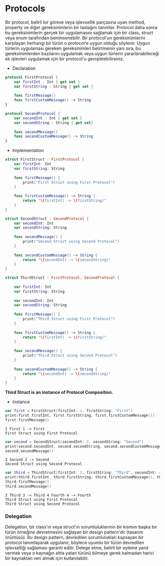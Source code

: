 # Protocols 
Bir protocol, belirli bir göreve veya işlevsellik parçasına uyan method, property ve diğer gereksinimlerin bir taslağını tanımlar. Protocol daha sonra bu gereksinimlerin gerçek bir uygulamasını sağlamak için bir class, struct veya enum tarafından benimsenebilir. Bir protocol'un gereksinimlerini karşılayan herhangi bir türün o protocol'e uygun olduğu söylenir. Uygun türlerin uygulaması gereken gereksinimleri belirtmenin yanı sıra, bu gereksinimlerden bazılarını uygulamak veya uygun türlerin yararlanabileceği ek işlevleri uygulamak için bir protocol'u genişletebilirsiniz.

- Declaration
```swift
protocol FirstProtocol {
    var firstInt : Int { get set }
    var firstString : String { get set }
    
    func firstMessage()
    func firstCustomMessage() -> String
}

protocol SecondProtocol {
    var secondInt : Int { get set }
    var secondString : String { get set}
    
    func secondMessage()
    func secondCustomMessage() -> String
}
```

- Implementation
```swift
struct FirstStruct : FirstProtocol {
    var firstInt: Int
    var firstString: String
    
    func firstMessage() {
        print("First Struct using First Protocol")
    }
    
    func firstCustomMessage() -> String {
        return "\(firstInt) -> \(firstString)"
    }
}

struct SecondStruct : SecondProtocol {
    var secondInt: Int
    var secondString: String
    
    func secondMessage() {
        print("Second Struct using Second Protocol")
    }
    
    func secondCustomMessage() -> String {
        return "\(secondInt) -> \(secondString)"
    }
}

struct ThirdStruct : FirstProtocol, SecondProtocol {
        
    var firstInt: Int
    var firstString: String
    
    var secondInt: Int
    var secondString: String
    
    func firstMessage() {
        print("Third Struct using First Protocol")
    }
    
    func firstCustomMessage() -> String {
        return "\(firstInt) -> \(firstString)"
    }
    
    func secondMessage() {
        print("Third Struct using Second Protocol")
    }
    
    func secondCustomMessage() -> String {
        return "\(secondInt) -> \(secondString)"
    }
}
```

<b> Third Struct is an instance of Protocol Composition. </b>
- Instance
```swift
var first = FirstStruct(firstInt: 1, firstString: "First")
print(first.firstInt, first.firstString, first.firstCustomMessage())
first.firstMessage()
```

```
1 First 1 -> First
First Struct using First Protocol
```

```swift
var second = SecondStruct(secondInt: 2, secondString: "Second")
print(second.secondInt, second.secondString, second.secondCustomMessage())
second.secondMessage()
```

```
2 Second 2 -> Second
Second Struct using Second Protocol
```

```swift
var third = ThirdStruct(firstInt: 3, firstString: "Third", secondInt: 4, secondString: "Fourth")
print(third.firstInt, third.firstString, third.firstCustomMessage(), third.secondInt, third.secondString, third.secondCustomMessage())
third.firstMessage()
third.secondMessage()
```

```
3 Third 3 -> Third 4 Fourth 4 -> Fourth
Third Struct using First Protocol
Third Struct using Second Protocol
```

### Delegation
Delegation, bir class'ın veya struct'ın sorumluluklarının bir kısmını başka bir türün örneğine devretmesini sağlayan bir design pattern'dir (tasarım örüntüsü). Bu design pattern, devredilen sorumlulukları kapsayan bir protocol tanımlayarak uygulanır, böylece uyumlu bir türün devredilen işlevselliği sağlaması garanti edilir. Delege etme, belirli bir eyleme yanıt vermek veya o kaynağın altta yatan türünü bilmeye gerek kalmadan harici bir kaynaktan veri almak için kullanılabilir.
